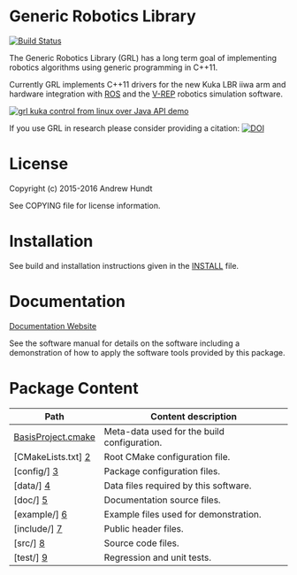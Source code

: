 Generic Robotics Library
=========================

[![Build Status](https://travis-ci.org/ahundt/grl.svg?branch=master)](https://travis-ci.org/ahundt/grl)

The Generic Robotics Library (GRL) has a long term goal of implementing robotics algorithms using generic programming in C++11.

Currently GRL implements C++11 drivers for the new Kuka LBR iiwa arm and hardware integration with [ROS](ros.org) and the [V-REP](http://http://www.coppeliarobotics.com/index.html) robotics simulation software.


[![grl kuka control from linux over Java API demo](https://img.youtube.com/vi/pvs-lG2_K3g/0.jpg)](https://youtu.be/pvs-lG2_K3g)

If you use GRL in research please consider providing a citation:
[![DOI](https://zenodo.org/badge/33050653.svg)](https://zenodo.org/badge/latestdoi/33050653)



License
=======

Copyright (c) 2015-2016 Andrew Hundt

See COPYING file for license information.



Installation
============

See build and installation instructions given in the [INSTALL](/INSTALL.md) file.



Documentation
=============

[Documentation Website](https://ahundt.github.io/grl/index.html)

See the software manual for details on the software including a demonstration
of how to apply the software tools provided by this package.



Package Content
===============

Path                    | Content description
----------------------- | ----------------------------------------------------------
[BasisProject.cmake][1] | Meta-data used for the build configuration.
[CMakeLists.txt]    [2] | Root CMake configuration file.
[config/]           [3] | Package configuration files.
[data/]             [4] | Data files required by this software.
[doc/]              [5] | Documentation source files.
[example/]          [6] | Example files used for demonstration.
[include/]          [7] | Public header files.
[src/]              [8] | Source code files.
[test/]             [9] | Regression and unit tests.






<!-- --------------------------------------------------------------------------------- -->

<!-- Links to GitHub, see the local directory if you have downloaded the files already -->
[1]: /BasisProject.cmake
[2]: /CMakeLists.txt
[3]: /config
[4]: /data
[5]: /doc
[6]: /example
[7]: /include
[8]: /src
[9]: /test
